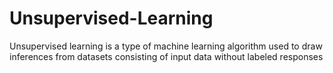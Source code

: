 # Unsupervised-Learning
Unsupervised learning is a type of machine learning algorithm used to draw inferences from datasets consisting of input data without labeled responses
